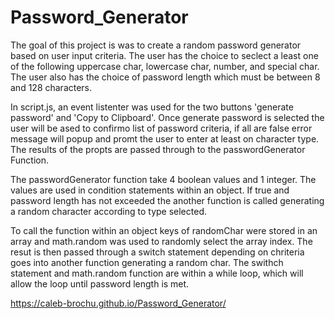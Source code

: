 # Password_Generator

The goal of this project is was to create a random password generator based on user input criteria. The user has the choice to seclect a least one of the following uppercase char, lowercase char, number, and special char. The user also has the choice of password length which must be between 8 and 128 characters. 

In script.js, an event listenter was used for the two buttons 'generate password' and 'Copy to Clipboard'. Once generate password is selected the user will be ased to confirmo list of password criteria, if all are false error message will popup and promt the user to enter at least on character type.  The results of the propts are passed through to the passwordGenerator Function.

The passwordGenerator function take 4 boolean values and 1 integer. The values are used in condition statements within an object. If true and password length has not exceeded the another function is called generating a random character according to type selected. 

To call the function within an object keys of randomChar were stored in an array and math.random was used to randomly select the array index. The resut is then passed through a switch statement depending on chriteria goes into another function generating a random char. The swithch statement and math.random function are within a while loop, which will allow the loop until password length is met. 


https://caleb-brochu.github.io/Password_Generator/